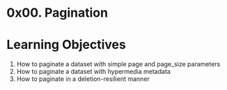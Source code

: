 # 0x00. Pagination
# Learning Objectives
1. How to paginate a dataset with simple page and page_size parameters
2. How to paginate a dataset with hypermedia metadata
3. How to paginate in a deletion-resilient manner
